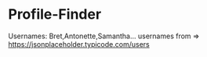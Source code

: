 # Profile-Finder
Usernames: Bret,Antonette,Samantha... 
usernames from => https://jsonplaceholder.typicode.com/users
